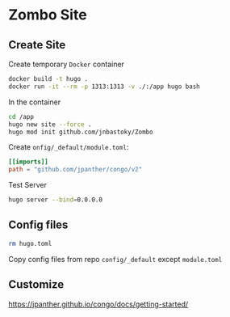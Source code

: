 # Zombo Site

## Create Site

Create temporary `Docker` container
```bash
docker build -t hugo .
docker run -it --rm -p 1313:1313 -v ./:/app hugo bash
```

In the container
```bash
cd /app
hugo new site --force .
hugo mod init github.com/jnbastoky/Zombo
```

Create `onfig/_default/module.toml`:
```toml
[[imports]]
path = "github.com/jpanther/congo/v2"
```

Test Server
```bash
hugo server --bind=0.0.0.0
```

## Config files
```bash
rm hugo.toml
```

Copy config files from repo `config/_default` except `module.toml`


## Customize
https://jpanther.github.io/congo/docs/getting-started/